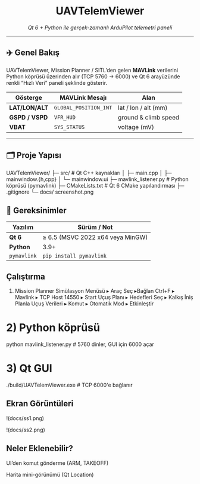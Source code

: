 <h1 align="center">UAVTelemViewer</h1>
<p align="center">
  <em>Qt 6 + Python ile gerçek-zamanlı ArduPilot telemetri paneli</em>
</p>

---

## ✈️ Genel Bakış
UAVTelemViewer, Mission Planner / SITL’den gelen **MAVLink** verilerini
Python köprüsü üzerinden alır (TCP 5760 → 6000) ve Qt 6 arayüzünde
renkli “Hızlı Veri” paneli şeklinde gösterir.


| Gösterge | MAVLink Mesajı | Alan            |
|----------|----------------|-----------------|
| **LAT/LON/ALT** | `GLOBAL_POSITION_INT` | lat / lon / alt (mm) |
| **GSPD / VSPD** | `VFR_HUD`             | ground & climb speed |
| **VBAT**        | `SYS_STATUS`          | voltage (mV)         |

---

## 🗂️ Proje Yapısı

UAVTelemViewer/
├─ src/ # Qt C++ kaynakları
│ ├─ main.cpp
│ ├─ mainwindow.{h,cpp}
│ └─ mainwindow.ui
├─ mavlink_listener.py # Python köprüsü (pymavlink)
├─ CMakeLists.txt # Qt 6 CMake yapılandırması
├─ .gitignore
└─ docs/ screenshot.png

## 🧰 Gereksinimler

| Yazılım | Sürüm / Not |
|---------|-------------|
| **Qt 6** | ≥ 6.5 (MSVC 2022 x64 veya MinGW) |
| **Python** | 3.9+ |
| `pymavlink` | `pip install pymavlink` |

## Çalıştırma

 1) Mission Planner
Simülasyon Menüsü ▸ Araç Seç ▸Bağlan
Ctrl+F ▸ Mavlink ▸ TCP Host 14550 ▸ Start
Uçuş Planı ▸ Hedefleri Seç ▸ Kalkış İniş Planla 
Uçuş Verileri ▸ Komut ▸ Otomatik Mod ▸ Etkinleştir

# 2) Python köprüsü
python mavlink_listener.py   # 5760 dinler, GUI için 6000 açar

# 3) Qt GUI
./build/UAVTelemViewer.exe   # TCP 6000'e bağlanır

## Ekran Görüntüleri

!(docs/ss1.png)

!(docs/ss2.png)

 ## Neler Eklenebilir?

 UI’den komut gönderme (ARM, TAKEOFF)

 Harita mini-görünümü (Qt Location)
















